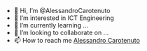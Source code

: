 - 👋 Hi, I’m @AlessandroCarotenuto
- 👀 I’m interested in ICT Engineering
- 🌱 I’m currently learning ...
- 💞️ I’m looking to collaborate on ...
- 📫 How to reach me [Alessandro Carotenuto](https://www.linkedin.com/in/alessandro-carotenuto-2b77b8201/)

<!---
AlessandroCarotenuto/AlessandroCarotenuto is a ✨ special ✨ repository because its `README.md` (this file) appears on your GitHub profile.
You can click the Preview link to take a look at your changes.
--->
